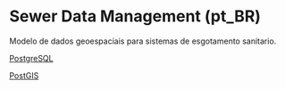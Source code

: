 # Sewer Data Management (pt_BR)

Modelo de dados geoespaciais para sistemas de esgotamento sanitario.

[PostgreSQL](https://www.postgresql.org/)

[PostGIS](https://postgis.net/)
